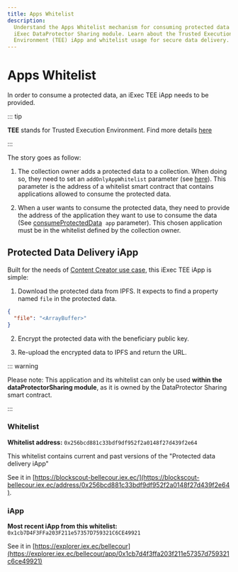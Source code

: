 ```yaml
---
title: Apps Whitelist
description:
  Understand the Apps Whitelist mechanism for consuming protected data in the
  iExec DataProtector Sharing module. Learn about the Trusted Execution
  Environment (TEE) iApp and whitelist usage for secure data delivery.
---
```


# Apps Whitelist <ChainNotSupportedBadge />

In order to consume a protected data, an iExec TEE iApp needs to be provided.

::: tip

**TEE** stands for Trusted Execution Environment. Find more details
[here](/get-started/protocol/tee/introduction)

:::

The story goes as follow:

1. The collection owner adds a protected data to a collection. When doing so,
   they need to set an `addOnlyAppWhitelist` parameter (see
   [here](/references/dataProtector/dataProtectorSharing/collection/addToCollection#addonlyappwhitelist)).
   This parameter is the address of a whitelist smart contract that contains
   applications allowed to consume the protected data.

2. When a user wants to consume the protected data, they need to provide the
   address of the application they want to use to consume the data (See
   [consumeProtectedData](/references/dataProtector/dataProtectorSharing/consume/consumeProtectedData#app-param)
   &nbsp;`app` parameter). This chosen application must be in the whitelist
   defined by the collection owner.

## Protected Data Delivery iApp

Built for the needs of
[Content Creator use case](https://demo.iex.ec/content-creator/), this iExec TEE
iApp is simple:

1. Download the protected data from IPFS. It expects to find a property named
   `file` in the protected data.

```json
{
  "file": "<ArrayBuffer>"
}
```

2. Encrypt the protected data with the beneficiary public key.

3. Re-upload the encrypted data to IPFS and return the URL.

::: warning

Please note: This application and its whitelist can only be used **within the
dataProtectorSharing module**, as it is owned by the DataProtector Sharing smart
contract.

:::

### Whitelist

**Whitelist address:** `0x256bcd881c33bdf9df952f2a0148f27d439f2e64`

This whitelist contains current and past versions of the "Protected data
delivery iApp"

See it in
[https://blockscout-bellecour.iex.ec/](https://blockscout-bellecour.iex.ec/address/0x256bcd881c33bdf9df952f2a0148f27d439f2e64).

### iApp

**Most recent iApp from this whitelist:**
`0x1cb7D4F3FFa203F211e57357D759321C6CE49921`

See it in
[https://explorer.iex.ec/bellecour](https://explorer.iex.ec/bellecour/app/0x1cb7d4f3ffa203f211e57357d759321c6ce49921)

<script setup>
import ChainNotSupportedBadge from '@/components/ChainNotSupportedBadge.vue'
</script>
